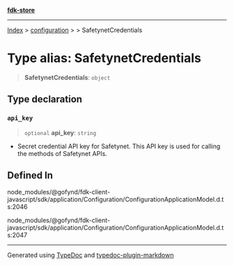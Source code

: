 [**fdk-store**](../../../README.md)
***

[Index](../../../API.md) > [configuration](../../README.md) > [<internal>](../README.md) > SafetynetCredentials

# Type alias: SafetynetCredentials

> **SafetynetCredentials**: `object`

## Type declaration

### `api_key`

> `optional` **api\_key**: `string`

- Secret credential API key for Safetynet. This
API key is used for calling the methods of Safetynet APIs.

## Defined In

node\_modules/@gofynd/fdk-client-javascript/sdk/application/Configuration/ConfigurationApplicationModel.d.ts:2046

node\_modules/@gofynd/fdk-client-javascript/sdk/application/Configuration/ConfigurationApplicationModel.d.ts:2047

***
Generated using [TypeDoc](https://typedoc.org/) and [typedoc-plugin-markdown](https://www.npmjs.com/package/typedoc-plugin-markdown)

